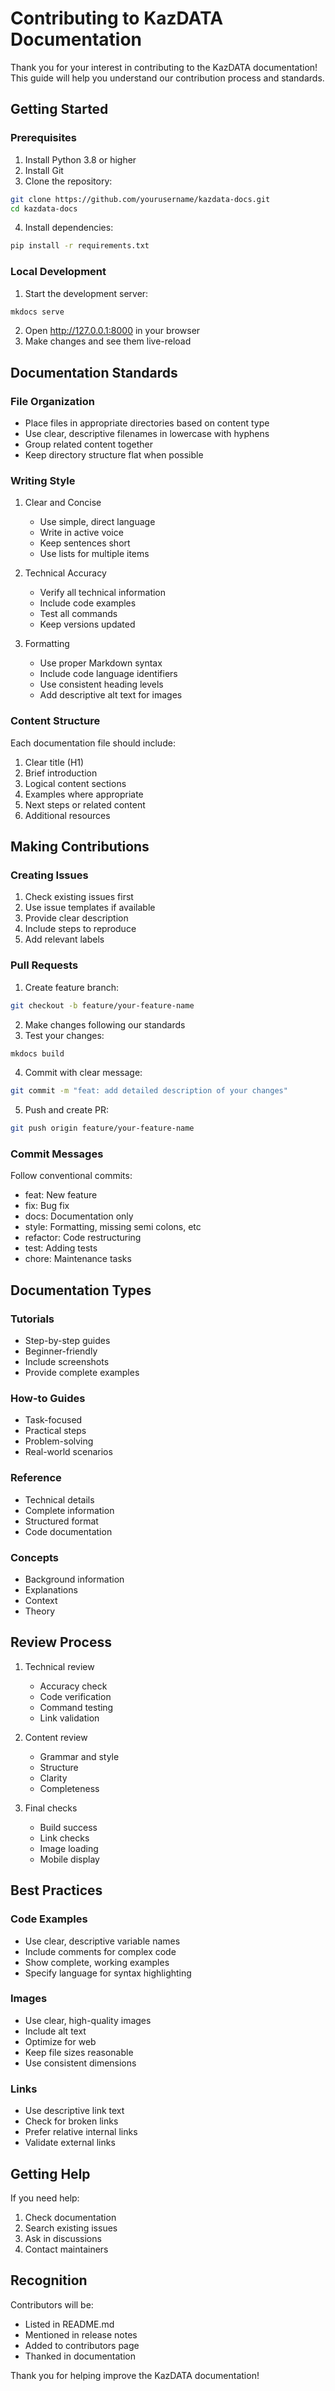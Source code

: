 # Contributing to KazDATA Documentation

Thank you for your interest in contributing to the KazDATA documentation! This guide will help you understand our contribution process and standards.

## Getting Started

### Prerequisites

1. Install Python 3.8 or higher
2. Install Git
3. Clone the repository:
```bash
git clone https://github.com/yourusername/kazdata-docs.git
cd kazdata-docs
```

4. Install dependencies:
```bash
pip install -r requirements.txt
```

### Local Development

1. Start the development server:
```bash
mkdocs serve
```

2. Open http://127.0.0.1:8000 in your browser
3. Make changes and see them live-reload

## Documentation Standards

### File Organization

- Place files in appropriate directories based on content type
- Use clear, descriptive filenames in lowercase with hyphens
- Group related content together
- Keep directory structure flat when possible

### Writing Style

1. Clear and Concise
   - Use simple, direct language
   - Write in active voice
   - Keep sentences short
   - Use lists for multiple items

2. Technical Accuracy
   - Verify all technical information
   - Include code examples
   - Test all commands
   - Keep versions updated

3. Formatting
   - Use proper Markdown syntax
   - Include code language identifiers
   - Use consistent heading levels
   - Add descriptive alt text for images

### Content Structure

Each documentation file should include:

1. Clear title (H1)
2. Brief introduction
3. Logical content sections
4. Examples where appropriate
5. Next steps or related content
6. Additional resources

## Making Contributions

### Creating Issues

1. Check existing issues first
2. Use issue templates if available
3. Provide clear description
4. Include steps to reproduce
5. Add relevant labels

### Pull Requests

1. Create feature branch:
```bash
git checkout -b feature/your-feature-name
```

2. Make changes following our standards
3. Test your changes:
```bash
mkdocs build
```

4. Commit with clear message:
```bash
git commit -m "feat: add detailed description of your changes"
```

5. Push and create PR:
```bash
git push origin feature/your-feature-name
```

### Commit Messages

Follow conventional commits:

- feat: New feature
- fix: Bug fix
- docs: Documentation only
- style: Formatting, missing semi colons, etc
- refactor: Code restructuring
- test: Adding tests
- chore: Maintenance tasks

## Documentation Types

### Tutorials
- Step-by-step guides
- Beginner-friendly
- Include screenshots
- Provide complete examples

### How-to Guides
- Task-focused
- Practical steps
- Problem-solving
- Real-world scenarios

### Reference
- Technical details
- Complete information
- Structured format
- Code documentation

### Concepts
- Background information
- Explanations
- Context
- Theory

## Review Process

1. Technical review
   - Accuracy check
   - Code verification
   - Command testing
   - Link validation

2. Content review
   - Grammar and style
   - Structure
   - Clarity
   - Completeness

3. Final checks
   - Build success
   - Link checks
   - Image loading
   - Mobile display

## Best Practices

### Code Examples

- Use clear, descriptive variable names
- Include comments for complex code
- Show complete, working examples
- Specify language for syntax highlighting

### Images

- Use clear, high-quality images
- Include alt text
- Optimize for web
- Keep file sizes reasonable
- Use consistent dimensions

### Links

- Use descriptive link text
- Check for broken links
- Prefer relative internal links
- Validate external links

## Getting Help

If you need help:

1. Check documentation
2. Search existing issues
3. Ask in discussions
4. Contact maintainers

## Recognition

Contributors will be:

- Listed in README.md
- Mentioned in release notes
- Added to contributors page
- Thanked in documentation

Thank you for helping improve the KazDATA documentation!
